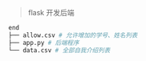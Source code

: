 > flask 开发后端

```bash
end
├── allow.csv # 允许增加的学号、姓名列表
├── app.py # 后端程序
└── data.csv # 全部自我介绍列表
```
